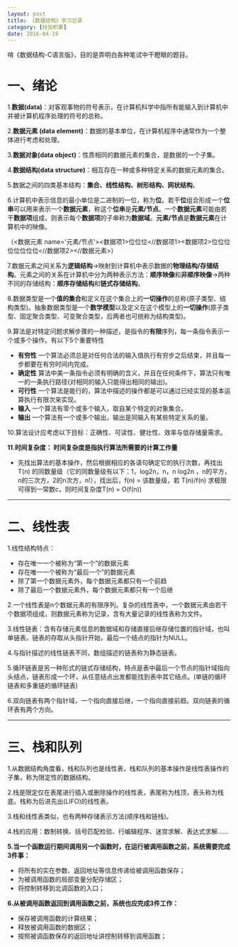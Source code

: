 ```yaml
---
layout: post
title: 《数据结构》学习记录
category: [经验积累]
date: 2016-04-19
---
```

啃《数据结构-C语言版》，目的是弄明白各种笔试中干瞪眼的题目。

<!-- more -->

# 一、绪论
1.**数据(data)**：对客观事物的符号表示，在计算机科学中指所有能输入到计算机中并被计算机程序处理的符号的总称。

2.**数据元素 (data element)**：数据的基本单位，在计算机程序中通常作为一个整体进行考虑和处理。

3.**数据对象(data object)**：性质相同的数据元素的集合，是数据的一个子集。

4.**数据结构(data structure)**：相互存在一种或多种特定关系的数据元素的集合。

5.数据之间的四类基本结构：**集合、线性结构、树形结构、网状结构**。

6.计算机中表示信息的最小单位是二进制的一位，称为**位**。若干**位**组合形成一个**位串**可以用来表示一个**数据元素**，称这个**位串**是**元素/节点**。一个**数据元素**可能由若干**数据项**组成，则表示每个**数据项**的子串称为**数据域**。**元素/节点**是**数据元素**在计算机中的映像。

（<数据元素 name='元素/节点'><数据项1>位位位<//数据项1><数据项2>位位位位位位位位<//数据项2><//数据元素>）

7.数据元素之间关系为**逻辑结构**->映射到计算机中表示数据的**物理结构/存储结构**。元素之间的关系在计算机中分为两种表示方法：**顺序映像**和**非顺序映像**->两种不同的存储结构：**顺序存储结构**和**链式存储结构**。

8.数据类型是一个**值的集合**和定义在这个集合上的**一切操作**的总称(原子类型、结构类型)。抽象数据类型是一个**数学模型**以及定义在这个模型上的**一切操作**(原子类型、固定聚合类型、可变聚合类型，后两者也可统称为结构类型)。

9.算法是对特定问题求解步骤的一种描述，是指令的**有限**序列，每一条指令表示一个或多个操作。有以下5个重要特性

+ **有穷性** 一个算法必须总是对任何合法的输入值执行有穷步之后结束，并且每一步都要在有穷时间内完成。
+ **确定性** 算法中美一条指令必须有明确的含义，并且在任何条件下，算法只有唯一的一条执行路径(对相同的输入只能得出相同的输出)。
+ **可行性** 一个算法是能行的，算法中描述的操作都是可以通过已经实现的基本运算执行有限次来实现。
+ **输入** 一个算法有零个或多个输入，取自某个特定的对象集合。
 + **输出** 一个算法有一个或多个输出，输出是同输入有某些特定关系的量。

 10.算法设计应考虑以下目标：正确性、可读性、健壮性、效率与低存储量需求。

 **11.时间复杂度： 时间复杂度是指执行算法所需要的计算工作量**

+ 先找出算法的基本操作，然后根据相应的各语句确定它的执行次数，再找出 T(n) 的同数量级（它的同数量级有以下：1，log2n，n，n log2n ，n的平方，n的三次方，2的n次方，n!），找出后，f(n) = 该数量级，若 T(n)/f(n) 求极限可得到一常数c，则时间复杂度T(n) = O(f(n))

---

# 二、线性表

1.线性结构特点：

+ 存在唯一一个被称为“第一个”的数据元素
+ 存在唯一一个被称为“最后一个”的数据元素
+ 除了第一个数据元素外，每个数据元素都只有一个前趋
+ 除了最后一个数据元素外，每个数据元素都只有一个后继

2.一个线性表是n个数据元素的有限序列。复杂的线性表中，一个数据元素由若干个数据项组成，则数据元素称为记录，含有大量记录的线性表称为文件。

3.线性链表：含有存储元素信息的数据域和存储直接后继存储位置的指针域，也叫单链表。链表的存取从头指针开始，最后一个结点的指针为NULL。

 4.与指针描述的线性链表不同，数组描述的链表称为静态链表。

 5.循环链表是另一种形式的链式存储结构，特点是表中最后一个节点的指针域指向头结点，链表形成一个环，从任意结点出发都能找到表中其它结点。(单链的循环链表和多重链的循环链表)

 6.双向链表有两个指针域，一个指向直接后继，一个指向直接前趋。双向链表的循环表有两个方向。	

---

# 三、栈和队列

 1.从数据结构角度看，栈和队列也是线性表，栈和队列的基本操作是线性表操作的子集，称为限定性的数据结构。

 2.栈是限定仅在表尾进行插入或删除操作的线性表，表尾称为栈顶，表头称为栈底。栈称为后进先出(LIFO)的线性表。

 3.栈和线性表类似，也有两种存储表示方法(顺序栈和链栈)。

 4.栈的应用：数制转换、括号匹配检验、行编辑程序、迷宫求解、表达式求解……

 **5.当一个函数运行期间调用另一个函数时，在运行被调用函数之前，系统需要完成3件事：**

 + 将所有的实在参数、返回地址等信息传递给被调用函数保存；
 + 为被调用函数的局部变量分配存储区；
 + 将控制转移到北调函数的入口；

 **6.从被调用函数返回到调用函数之前，系统也应完成3件工作：**

 + 保存被调用函数的计算结果；
 + 释放被调用函数的数据区；
 + 按照被调函数保存的返回地址讲控制转移到调用函数；
